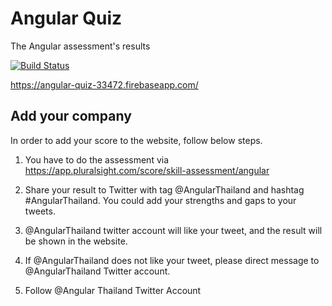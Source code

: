 # Angular Quiz
The Angular assessment's results

[![Build Status](https://travis-ci.org/perjerz3434/who-use-angular-in-thailand.svg?branch=master)](https://travis-ci.org/perjerz3434/who-use-angular-in-thailand)

https://angular-quiz-33472.firebaseapp.com/

## Add your company
In order to add your score to the website, follow below steps.

1. You have to do the assessment via https://app.pluralsight.com/score/skill-assessment/angular

2. Share your result to Twitter with tag @AngularThailand and hashtag #AngularThailand. You could add your strengths and gaps to your tweets.

3. @AngularThailand twitter account will like your tweet, and the result will be shown in the website. 

4. If @AngularThailand does not like your tweet, please direct message to @AngularThailand Twitter account.

5. Follow @Angular Thailand Twitter Account
